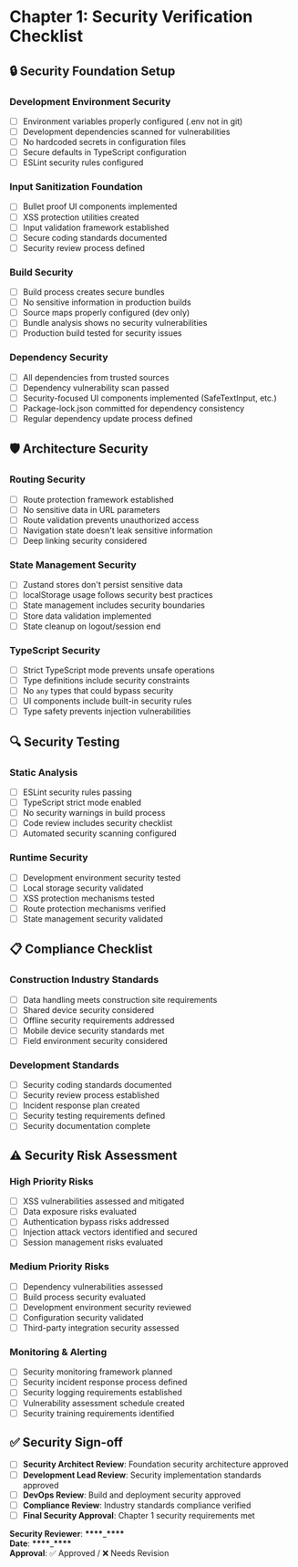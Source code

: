 # Chapter 1: Security Verification Checklist

## 🔒 Security Foundation Setup

### Development Environment Security

- [ ] Environment variables properly configured (.env not in git)
- [ ] Development dependencies scanned for vulnerabilities
- [ ] No hardcoded secrets in configuration files
- [ ] Secure defaults in TypeScript configuration
- [ ] ESLint security rules configured

### Input Sanitization Foundation

- [ ] Bullet proof UI components implemented
- [ ] XSS protection utilities created
- [ ] Input validation framework established
- [ ] Secure coding standards documented
- [ ] Security review process defined

### Build Security

- [ ] Build process creates secure bundles
- [ ] No sensitive information in production builds
- [ ] Source maps properly configured (dev only)
- [ ] Bundle analysis shows no security vulnerabilities
- [ ] Production build tested for security issues

### Dependency Security

- [ ] All dependencies from trusted sources
- [ ] Dependency vulnerability scan passed
- [ ] Security-focused UI components implemented (SafeTextInput, etc.)
- [ ] Package-lock.json committed for dependency consistency
- [ ] Regular dependency update process defined

## 🛡️ Architecture Security

### Routing Security

- [ ] Route protection framework established
- [ ] No sensitive data in URL parameters
- [ ] Route validation prevents unauthorized access
- [ ] Navigation state doesn't leak sensitive information
- [ ] Deep linking security considered

### State Management Security

- [ ] Zustand stores don't persist sensitive data
- [ ] localStorage usage follows security best practices
- [ ] State management includes security boundaries
- [ ] Store data validation implemented
- [ ] State cleanup on logout/session end

### TypeScript Security

- [ ] Strict TypeScript mode prevents unsafe operations
- [ ] Type definitions include security constraints
- [ ] No `any` types that could bypass security
- [ ] UI components include built-in security rules
- [ ] Type safety prevents injection vulnerabilities

## 🔍 Security Testing

### Static Analysis

- [ ] ESLint security rules passing
- [ ] TypeScript strict mode enabled
- [ ] No security warnings in build process
- [ ] Code review includes security checklist
- [ ] Automated security scanning configured

### Runtime Security

- [ ] Development environment security tested
- [ ] Local storage security validated
- [ ] XSS protection mechanisms tested
- [ ] Route protection mechanisms verified
- [ ] State management security validated

## 📋 Compliance Checklist

### Construction Industry Standards

- [ ] Data handling meets construction site requirements
- [ ] Shared device security considered
- [ ] Offline security requirements addressed
- [ ] Mobile device security standards met
- [ ] Field environment security considered

### Development Standards

- [ ] Security coding standards documented
- [ ] Security review process established
- [ ] Incident response plan created
- [ ] Security testing requirements defined
- [ ] Security documentation complete

## ⚠️ Security Risk Assessment

### High Priority Risks

- [ ] XSS vulnerabilities assessed and mitigated
- [ ] Data exposure risks evaluated
- [ ] Authentication bypass risks addressed
- [ ] Injection attack vectors identified and secured
- [ ] Session management risks evaluated

### Medium Priority Risks

- [ ] Dependency vulnerabilities assessed
- [ ] Build process security evaluated
- [ ] Development environment security reviewed
- [ ] Configuration security validated
- [ ] Third-party integration security assessed

### Monitoring & Alerting

- [ ] Security monitoring framework planned
- [ ] Security incident response process defined
- [ ] Security logging requirements established
- [ ] Vulnerability assessment schedule created
- [ ] Security training requirements identified

## ✅ Security Sign-off

- [ ] **Security Architect Review**: Foundation security architecture approved
- [ ] **Development Lead Review**: Security implementation standards approved
- [ ] **DevOps Review**: Build and deployment security approved
- [ ] **Compliance Review**: Industry standards compliance verified
- [ ] **Final Security Approval**: Chapter 1 security requirements met

**Security Reviewer**: **\*\*\*\***\_**\*\*\*\***  
**Date**: **\*\*\*\***\_**\*\*\*\***  
**Approval**: ✅ Approved / ❌ Needs Revision
